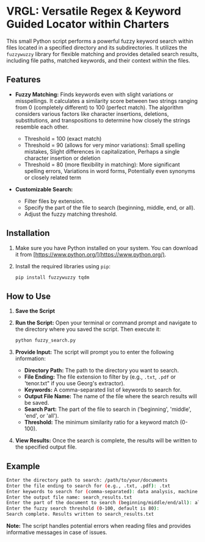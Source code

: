 # VRGL: Versatile Regex & Keyword Guided Locator within Charters

This small Python script performs a powerful fuzzy keyword search within files located in a specified directory and its subdirectories. It utilizes the `fuzzywuzzy` library for flexible matching and provides detailed search results, including file paths, matched keywords, and their context within the files.

## Features

* **Fuzzy Matching:** Finds keywords even with slight variations or misspellings.  It calculates a similarity score between two strings ranging from 0 (completely different) to 100 (perfect match). The algorithm considers various factors like character insertions, deletions, substitutions, and transpositions to determine how closely the strings resemble each other.
   * Threshold = 100 (exact match)
   * Threshold = 90 (allows for very minor variations): Small spelling mistakes, Slight differences in capitalization, Perhaps a single character insertion or deletion
   * Threshold = 80 (more flexibility in matching): More significant spelling errors, Variations in word forms, Potentially even synonyms or closely related term

* **Customizable Search:** 
    * Filter files by extension.
    * Specify the part of the file to search (beginning, middle, end, or all).
    * Adjust the fuzzy matching threshold.

## Installation

1. Make sure you have Python installed on your system. You can download it from [https://www.python.org/](https://www.python.org/).

2. Install the required libraries using `pip`:

   ```bash
   pip install fuzzywuzzy tqdm
   ```

## How to Use

1. **Save the Script**

2. **Run the Script:** Open your terminal or command prompt and navigate to the directory where you saved the script. Then execute it:

   ```bash
   python fuzzy_search.py
   ```

3. **Provide Input:** The script will prompt you to enter the following information:

    * **Directory Path:** The path to the directory you want to search.
    * **File Ending:** The file extension to filter by (e.g., `.txt`, `.pdf` or 'tenor.txt" if you use Georg's extractor).
    * **Keywords:** A comma-separated list of keywords to search for.
    * **Output File Name:** The name of the file where the search results will be saved.
    * **Search Part:** The part of the file to search in ('beginning', 'middle', 'end', or 'all').
    * **Threshold:** The minimum similarity ratio for a keyword match (0-100).

4. **View Results:** Once the search is complete, the results will be written to the specified output file.

## Example

```bash
Enter the directory path to search: /path/to/your/documents
Enter the file ending to search for (e.g., .txt, .pdf): .txt
Enter keywords to search for (comma-separated): data analysis, machine learning, python
Enter the output file name: search_results.txt
Enter the part of the document to search (beginning/middle/end/all): all
Enter the fuzzy search threshold (0-100, default is 80): 
Search complete. Results written to search_results.txt
```

**Note:** The script handles potential errors when reading files and provides informative messages in case of issues.

